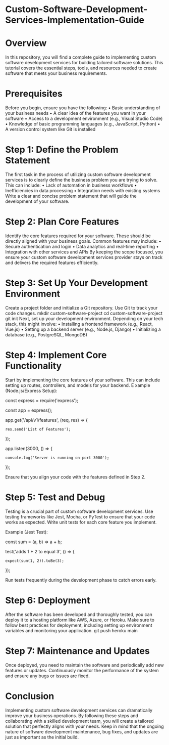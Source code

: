 # Custom-Software-Development-Services-Implementation-Guide

# Overview
In this repository, you will find a complete guide to implementing custom software development services for building tailored software solutions. This tutorial covers the essential steps, tools, and resources needed to create software that meets your business requirements.
# Prerequisites
Before you begin, ensure you have the following:
•	Basic understanding of your business needs
•	A clear idea of the features you want in your software
•	Access to a development environment (e.g., Visual Studio Code)
•	Knowledge of basic programming languages (e.g., JavaScript, Python)
•	A version control system like Git is installed
# Step 1: Define the Problem Statement
The first task in the process of utilizing custom software development services is to clearly define the business problem you are trying to solve. This can include:
•	Lack of automation in business workflows
•	Inefficiencies in data processing
•	Integration needs with existing systems
Write a clear and concise problem statement that will guide the development of your software.
# Step 2: Plan Core Features
Identify the core features required for your software. These should be directly aligned with your business goals. Common features may include:
•	Secure authentication and login
•	Data analytics and real-time reporting
•	Integration with other services and APIs
By keeping the scope focused, you ensure your custom software development services provider stays on track and delivers the required features efficiently.
# Step 3: Set Up Your Development Environment
Create a project folder and initialize a Git repository. Use Git to track your code changes.
mkdir custom-software-project
cd custom-software-project
git init
Next, set up your development environment. Depending on your tech stack, this might involve:
•	Installing a frontend framework (e.g., React, Vue.js)
•	Setting up a backend server (e.g., Node.js, Django)
•	Initializing a database (e.g., PostgreSQL, MongoDB)
# Step 4: Implement Core Functionality
Start by implementing the core features of your software. This can include setting up routes, controllers, and models for your backend.
E
xample (Node.js/Express Setup):

const express = require('express');

const app = express();

app.get('/api/v1/features', (req, res) => {

    res.send('List of Features');
    
});

app.listen(3000, () => {

    console.log('Server is running on port 3000');
    
});

Ensure that you align your code with the features defined in Step 2.
# Step 5: Test and Debug
Testing is a crucial part of custom software development services. Use testing frameworks like Jest, Mocha, or PyTest to ensure that your code works as expected. Write unit tests for each core feature you implement.

Example (Jest Test):

const sum = (a, b) => a + b;

test('adds 1 + 2 to equal 3', () => {

    expect(sum(1, 2)).toBe(3);
    
});

Run tests frequently during the development phase to catch errors early.
# Step 6: Deployment
After the software has been developed and thoroughly tested, you can deploy it to a hosting platform like AWS, Azure, or Heroku. Make sure to follow best practices for deployment, including setting up environment variables and monitoring your application.
git push heroku main
# Step 7: Maintenance and Updates
Once deployed, you need to maintain the software and periodically add new features or updates. Continuously monitor the performance of the system and ensure any bugs or issues are fixed.
# Conclusion
Implementing custom software development services can dramatically improve your business operations. By following these steps and collaborating with a skilled development team, you will create a tailored solution that perfectly aligns with your needs. Keep in mind that the ongoing nature of software development maintenance, bug fixes, and updates are just as important as the initial build.

